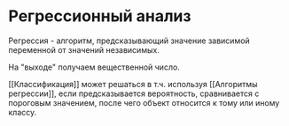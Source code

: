 # Регрессионный анализ

Регрессия - алгоритм, предсказывающий значение зависимой переменной от значений независимых. 

На "выходе" получаем вещественной число.

[[Классификация]] может решаться в т.ч. используя [[Алгоритмы регрессии]], если предсказывается вероятность, сравнивается с пороговым значением, после чего объект относится к тому или иному классу.